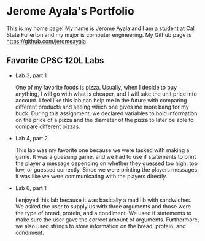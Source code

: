 
# Jerome Ayala's Portfolio

This is my home page! My name is Jerome Ayala and I am a student at Cal State Fullerton and my major is computer engineering. My Github page is https://github.com/jeromeayala

## Favorite CPSC 120L Labs

* Lab 3, part 1

    One of my favorite foods is pizza. Usually, when I decide to buy anything, I will go with what is cheaper, and I will take the unit price into account. I feel like this lab can help me in the future with comparing different products and seeing which one gives me more bang for my buck. During this assignment, we declared variables to hold information on the price of a pizza and the diameter of the pizza to later be able to compare different pizzas. 

* Lab 4, part 2

    This lab was my favorite one because we were tasked with making a game. It was a guessing game, and we had to use if statements to print the player a message depending on whether they guessed too high, too low, or guessed correctly. Since we were printing the players messages, it was like we were communicating with the players directly. 

* Lab 6, part 1

    I enjoyed this lab because it was basically a mad lib with sandwiches. We asked the user to supply us with three arguments and those were the type of bread, protein, and a condiment. We used if statements to make sure the user gave the correct amount of arguments. Furthermore, we also used strings to store information on the bread, protein, and condiment. 
